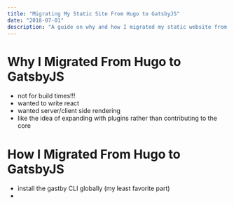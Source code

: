 ```yaml
---
title: "Migrating My Static Site From Hugo to GatsbyJS"
date: "2018-07-01"
description: "A guide on why and how I migrated my static website from Hugo to GatsbyJS@2.x.x"
---
```


# Why I Migrated From Hugo to GatsbyJS

- not for build times!!!
- wanted to write react
- wanted server/client side rendering
- like the idea of expanding with plugins rather than contributing to the core

# How I Migrated From Hugo to GatsbyJS

- install the gastby CLI globally (my least favorite part)
- 